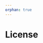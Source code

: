 ```yaml
---
orphan: true
---
```


# License

```{include} ../LICENSE

```
                                                                                                                                                                                                                                                                                                                                                                                   